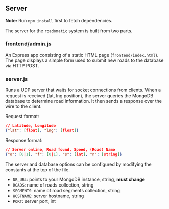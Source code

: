 ## Server

**Note:** Run `npm install` first to fetch dependencies.

The server for the `roadomatic` system is built from two parts.

### frontend/admin.js

An Express app consisting of a static HTML page (`frontend/index.html`). The page displays a simple form used to submit new roads to the database via HTTP POST.

### server.js

Runs a UDP server that waits for socket connections from clients. When a request is received (lat, lng position), the server queries the MongoDB database to determine road information. It then sends a response over the wire to the client.

Request format:

```json
// Latitude, Longitude
{"lat": [float], "lng": [float]}
```

Response format:

```json
// Server online, Road found, Speed, (Road) Name
{"o": [0|1], "f": [0|1], "s": [int], "n": [string]}
```

The server and database options can be configured by modifying the constants at the top of the file.

* `DB_URL`: points to your MongoDB instance, string, **must change**
* `ROADS`: name of roads collection, string
* `SEGMENTS`: name of road segments collection, string
* `HOSTNAME`: server hostname, string
* `PORT`: server port, int
